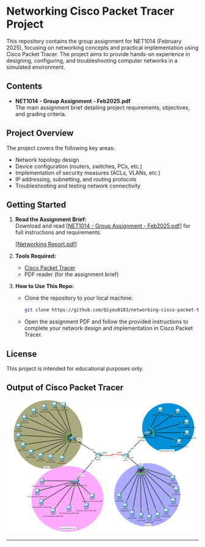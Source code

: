 # Networking Cisco Packet Tracer Project

This repository contains the group assignment for NET1014 (February 2025), focusing on networking concepts and practical implementation using Cisco Packet Tracer. The project aims to provide hands-on experience in designing, configuring, and troubleshooting computer networks in a simulated environment.

## Contents

- **NET1014 - Group Assignment - Feb2025.pdf**  
  The main assignment brief detailing project requirements, objectives, and grading criteria.

## Project Overview

The project covers the following key areas:

- Network topology design
- Device configuration (routers, switches, PCs, etc.)
- Implementation of security measures (ACLs, VLANs, etc.)
- IP addressing, subnetting, and routing protocols
- Troubleshooting and testing network connectivity

## Getting Started

1. **Read the Assignment Brief:**  
   Download and read [[NET1014 - Group Assignment - Feb2025.pdf](https://github.com/Qiyou0103/networking-cisco-packet-tracer-project/blob/29018ff70abd8dea91372488c0d4c1a6414df57b/NET1014%20-%20Group%20Assignment%20-%20Feb2025.pdf)] for full instructions and requirements.

   [[Networking Report.pdf](https://github.com/Qiyou0103/networking-cisco-packet-tracer-project/blob/0d48b00e44066a9bba57750e654a9ec3e29a5ad1/Networking%20Report.pdf)]

3. **Tools Required:**  
   - [Cisco Packet Tracer](https://www.netacad.com/courses/packet-tracer)
   - PDF reader (for the assignment brief)

4. **How to Use This Repo:**  
   - Clone the repository to your local machine:
     ```bash
     git clone https://github.com/Qiyou0103/networking-cisco-packet-tracer-project.git
     ```
   - Open the assignment PDF and follow the provided instructions to complete your network design and implementation in Cisco Packet Tracer.

## License

This project is intended for educational purposes only.

## Output of Cisco Packet Tracer
![alt text](image.png)


---
